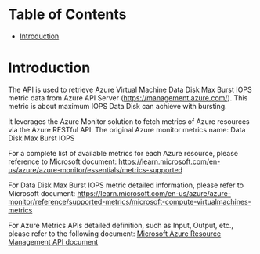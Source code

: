 # Table of Contents
- [Introduction](#introduction)


# Introduction <a name="introduction"></a>
The API is used to retrieve Azure Virtual Machine Data Disk Max Burst IOPS metric data from Azure API Server (https://management.azure.com/). This metric is about maximum IOPS Data Disk can achieve with bursting.



It leverages the Azure Monitor solution to fetch metrics of Azure resources via the Azure RESTful API. The original Azure monitor metrics name: Data Disk Max Burst IOPS



For a complete list of available metrics for each Azure resource, please reference to Microsoft document: https://learn.microsoft.com/en-us/azure/azure-monitor/essentials/metrics-supported 

For Data Disk Max Burst IOPS metric detailed information, please refer to Microsoft document: https://learn.microsoft.com/en-us/azure/azure-monitor/reference/supported-metrics/microsoft-compute-virtualmachines-metrics

For Azure Metrics APIs detailed definition, such as Input, Output, etc., please refer to the following document:
[Microsoft Azure Resource Management API document](https://learn.microsoft.com/en-us/rest/api/monitor/metrics/list?view=rest-monitor-2023-10-01&tabs=HTTP)
